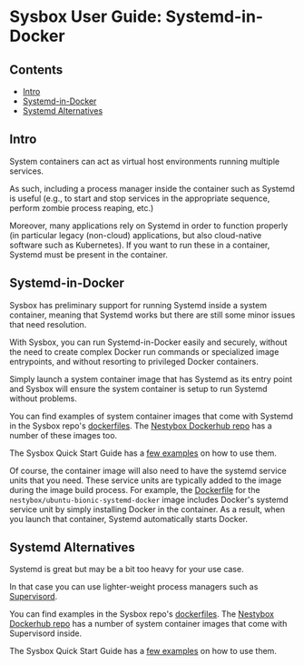 # Sysbox User Guide: Systemd-in-Docker

## Contents

-   [Intro](#intro)
-   [Systemd-in-Docker](#systemd-in-docker)
-   [Systemd Alternatives](#systemd-alternatives)

## Intro

System containers can act as virtual host environments running multiple
services.

As such, including a process manager inside the container such as Systemd is
useful (e.g., to start and stop services in the appropriate sequence, perform
zombie process reaping, etc.)

Moreover, many applications rely on Systemd in order to function properly (in
particular legacy (non-cloud) applications, but also cloud-native software such
as Kubernetes). If you want to run these in a container, Systemd must be present
in the container.

## Systemd-in-Docker

Sysbox has preliminary support for running Systemd inside a system container,
meaning that Systemd works but there are still some minor issues that need
resolution.

With Sysbox, you can run Systemd-in-Docker easily and securely, without the need
to create complex Docker run commands or specialized image entrypoints, and
without resorting to privileged Docker containers.

Simply launch a system container image that has Systemd as its entry point and
Sysbox will ensure the system container is setup to run Systemd without
problems.

You can find examples of system container images that come with Systemd in
the Sysbox repo's [dockerfiles](../../sys-container/dockerfiles). The [Nestybox Dockerhub repo](https://hub.docker.com/u/nestybox) has a number
of these images too.

The Sysbox Quick Start Guide has a [few examples](../quickstart/systemd.md#deploy-a-system-container-with-systemd-inside)
on how to use them.

Of course, the container image will also need to have the systemd service units
that you need. These service units are typically added to the image during the
image build process. For example, the [Dockerfile](../../sys-container/dockerfiles/ubuntu-bionic-systemd-docker/Dockerfile)
for the `nestybox/ubuntu-bionic-systemd-docker` image includes Docker's systemd
service unit by simply installing Docker in the container. As a result, when you
launch that container, Systemd automatically starts Docker.

## Systemd Alternatives

Systemd is great but may be a bit too heavy for your use case.

In that case you can use lighter-weight process managers such as
[Supervisord](http://supervisord.org/).

You can find examples in the Sysbox repo's [dockerfiles](../../sys-container/dockerfiles). The [Nestybox Dockerhub repo](https://hub.docker.com/u/nestybox)
has a number of system container images that come with Supervisord inside.

The Sysbox Quick Start Guide has a [few examples](../quickstart/dind.md#deploy-a-system-container-with-supervisord-and-docker-inside)
on how to use them.
